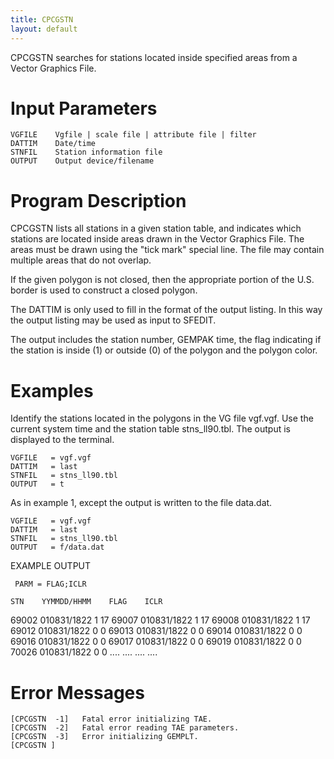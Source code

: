 ```yaml
---
title: CPCGSTN
layout: default
---
```


CPCGSTN searches for stations located inside specified areas
from a Vector Graphics File.

# Input Parameters
 
	VGFILE    Vgfile | scale file | attribute file | filter
	DATTIM    Date/time
	STNFIL    Station information file
	OUTPUT    Output device/filename
 
 

# Program Description
 
CPCGSTN lists all stations in a given station table, and
indicates which stations are located inside areas drawn
in the Vector Graphics File. The areas must be drawn using
the "tick mark" special line. The file may contain multiple
areas that do not overlap.

If the given polygon is not closed, then the appropriate
portion of the U.S. border is used to construct a closed
polygon.

The DATTIM is only used to fill in the format of the output
listing. In this way the output listing may be used as
input to SFEDIT.

The output includes the station number, GEMPAK time, the flag
indicating if the station is inside (1) or outside (0) of the
polygon and the polygon color.


# Examples
 
Identify the stations located in the polygons in the VG file
vgf.vgf. Use the current system time and the station table
	stns_ll90.tbl. The output is displayed to the terminal.

	VGFILE   = vgf.vgf
 	DATTIM   = last
 	STNFIL   = stns_ll90.tbl
 	OUTPUT   = t

As in example 1, except the output is written to the file
data.dat.

	VGFILE   = vgf.vgf
	DATTIM   = last
	STNFIL   = stns_ll90.tbl
	OUTPUT   = f/data.dat


EXAMPLE OUTPUT

	 PARM = FLAG;ICLR

    STN    YYMMDD/HHMM    FLAG    ICLR
  69002    010831/1822       1      17
  69007    010831/1822       1      17
  69008    010831/1822       1      17
  69012    010831/1822       0       0
  69013    010831/1822       0       0
  69014    010831/1822       0       0
  69016    010831/1822       0       0
  69017    010831/1822       0       0
  69019    010831/1822       0       0
  70026    010831/1822       0       0
  .... ....
  .... ....


# Error Messages
 
	[CPCGSTN  -1]   Fatal error initializing TAE.
	[CPCGSTN  -2]   Fatal error reading TAE parameters.
	[CPCGSTN  -3]   Error initializing GEMPLT.
	[CPCGSTN ]
